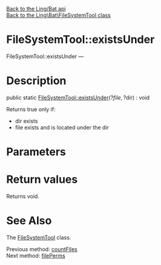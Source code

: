 [Back to the Ling/Bat api](https://github.com/lingtalfi/Bat/blob/master/doc/api/Ling/Bat.md)<br>
[Back to the Ling\Bat\FileSystemTool class](https://github.com/lingtalfi/Bat/blob/master/doc/api/Ling/Bat/FileSystemTool.md)


FileSystemTool::existsUnder
================



FileSystemTool::existsUnder — 




Description
================


public static [FileSystemTool::existsUnder](https://github.com/lingtalfi/Bat/blob/master/doc/api/Ling/Bat/FileSystemTool/existsUnder.md)(?$file, ?$dir) : void




Returns true only if:
- dir exists
- file exists and is located under the dir




Parameters
================



Return values
================

Returns void.








See Also
================

The [FileSystemTool](https://github.com/lingtalfi/Bat/blob/master/doc/api/Ling/Bat/FileSystemTool.md) class.

Previous method: [countFiles](https://github.com/lingtalfi/Bat/blob/master/doc/api/Ling/Bat/FileSystemTool/countFiles.md)<br>Next method: [filePerms](https://github.com/lingtalfi/Bat/blob/master/doc/api/Ling/Bat/FileSystemTool/filePerms.md)<br>

